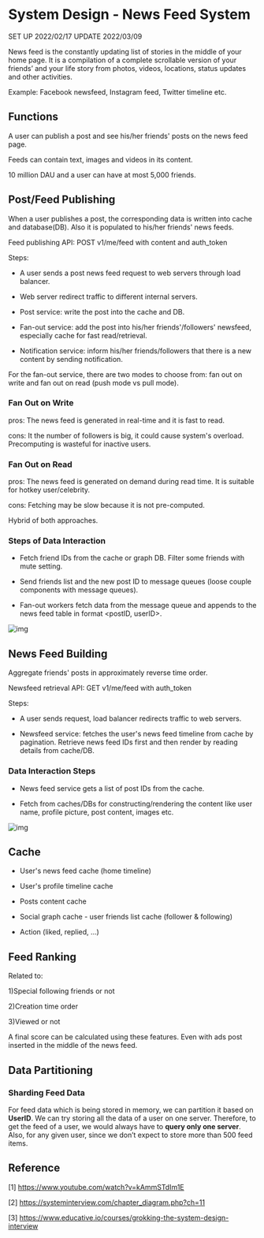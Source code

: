 # System Design - News Feed System

SET UP 2022/02/17 UPDATE 2022/03/09

News feed is the constantly updating list of stories in the middle of your home page. It is a compilation of a complete scrollable version of your friends’ and your life story from photos, videos, locations, status updates and other activities.

Example: Facebook newsfeed, Instagram feed, Twitter timeline etc.

## Functions

A user can publish a post and see his/her friends' posts on the news feed page.

Feeds can contain text, images and videos in its content.

10 million DAU and a user can have at most 5,000 friends.

## Post/Feed Publishing

When a user publishes a post, the corresponding data is written into cache and database(DB). Also it is populated to his/her friends' news feeds.

Feed publishing API: POST v1/me/feed with content and auth_token

Steps:

* A user sends a post news feed request to web servers through load balancer.

* Web server redirect traffic to different internal servers.

* Post service: write the post into the cache and DB.

* Fan-out service: add the post into his/her friends'/followers' newsfeed, especially cache for fast read/retrieval.

* Notification service: inform his/her friends/followers that there is a new content by sending notification.

For the fan-out service, there are two modes to choose from: fan out on write and fan out on read (push mode vs pull mode).

### Fan Out on Write

pros: The news feed is generated in real-time and it is fast to read.

cons: It the number of followers is big, it could cause system's overload. Precomputing is wasteful for inactive users.

### Fan Out on Read

pros: The news feed is generated on demand during read time. It is suitable for hotkey user/celebrity.

cons: Fetching may be slow because it is not pre-computed.

Hybrid of both approaches.

### Steps of Data Interaction

* Fetch friend IDs from the cache or graph DB. Filter some friends with mute setting.

* Send friends list and the new post ID to message queues (loose couple components with message queues).

* Fan-out workers fetch data from the message queue and appends to the news feed table in format <postID, userID>.

![img](https://systeminterview.com/imgs/chapters/ch11/11-04.png)

## News Feed Building

Aggregate friends' posts in approximately reverse time order.

Newsfeed retrieval API: GET v1/me/feed with auth_token

Steps:

* A user sends request, load balancer redirects traffic to web servers.

* Newsfeed service: fetches the user's news feed timeline from cache by pagination. Retrieve news feed IDs first and then render by reading details from cache/DB.

### Data Interaction Steps

* News feed service gets a list of post IDs from the cache.

* Fetch from caches/DBs for constructing/rendering the content like user name, profile picture, post content, images etc.

![img](https://systeminterview.com/imgs/chapters/ch11/11-07.png)

## Cache

* User's news feed cache (home timeline)

* User's profile timeline cache

* Posts content cache

* Social graph cache - user friends list cache (follower & following)

* Action (liked, replied, ...)

## Feed Ranking

Related to:

1)Special following friends or not

2)Creation time order

3)Viewed or not

A final score can be calculated using these features. Even with ads post inserted in the middle of the news feed.

## Data Partitioning

### Sharding Feed Data

For feed data which is being stored in memory, we can partition it based on **UserID**. We can try storing all the data of a user on one server. Therefore, to get the feed of a user, we would always have to **query only one server**. Also, for any given user, since we don’t expect to store more than 500 feed items.

## Reference

[1] <https://www.youtube.com/watch?v=kAmmSTdIm1E>

[2] <https://systeminterview.com/chapter_diagram.php?ch=11>

[3] <https://www.educative.io/courses/grokking-the-system-design-interview>
